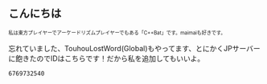 ## こんにちは
<sub><sup>私は東方プレイヤーでアーケードリズムプレイヤーでもある「C++Bat」です。maimaiも好きです。</sup></sub>

忘れていました、TouhouLostWord(Global)もやってます、とにかくJPサーバーに飽きたのでIDはこちらです！だから私を追加してもいいよ。

```
6769732540
```
